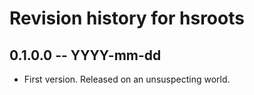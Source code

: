 # Revision history for hsroots

## 0.1.0.0 -- YYYY-mm-dd

* First version. Released on an unsuspecting world.
